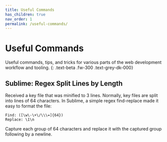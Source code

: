 ```yaml
---
title: Useful Commands
has_children: true
nav_order: 1
permalink: /useful-commands/
---
```


# Useful Commands

Useful commands, tips, and tricks for various parts of the web development workflow and tooling.
{: .text-beta .fw-300 .text-grey-dk-000}

## Sublime: Regex Split Lines by Length

Received a key file that was minified to 3 lines. Normally, key files are split into lines of 64 characters. In Sublime, a simple regex find-replace made it easy to format the file:

```
Find: ([\w\-\+\/\\\=]{64})
Replace: \1\n
```

Capture each group of 64 characters and replace it with the captured group following by a newline.
